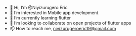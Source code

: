 - 👋 Hi, I’m @Niyizurugero Eric
- 👀 I’m interested in Mobile app development
- 🌱 I’m currently learning flutter
- 💞️ I’m looking to collaborate on open projects of flutter apps
- 📫 How to reach me, niyizurugeroeric19@gmail.com

<!---
Neric1999/Neric1999 is a ✨ special ✨ repository because its `README.md` (this file) appears on your GitHub profile.
You can click the Preview link to take a look at your changes.
--->
